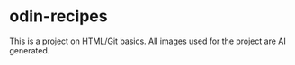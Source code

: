 # odin-recipes

This is a project on HTML/Git basics.
All images used for the project are AI generated.